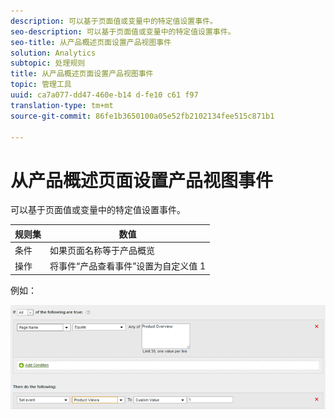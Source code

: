 ```yaml
---
description: 可以基于页面值或变量中的特定值设置事件。
seo-description: 可以基于页面值或变量中的特定值设置事件。
seo-title: 从产品概述页面设置产品视图事件
solution: Analytics
subtopic: 处理规则
title: 从产品概述页面设置产品视图事件
topic: 管理工具
uuid: ca7a077-dd47-460e-b14 d-fe10 c61 f97
translation-type: tm+mt
source-git-commit: 86fe1b3650100a05e52fb2102134fee515c871b1

---
```



# 从产品概述页面设置产品视图事件

可以基于页面值或变量中的特定值设置事件。

| 规则集 | 数值 |
|---|---|
| 条件 | 如果页面名称等于产品概览 |
| 操作 | 将事件“产品查看事件”设置为自定义值 1 |

例如：

![](assets/set-product-view-event.png)


